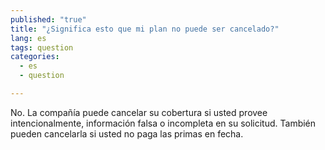 ```yaml
---
published: "true"
title: "¿Significa esto que mi plan no puede ser cancelado?"
lang: es
tags: question
categories: 
  - es
  - question

---
```


No. La compañía puede cancelar su cobertura si usted provee intencionalmente, información falsa o incompleta en su solicitud. También pueden cancelarla si usted no paga las primas en fecha. 
